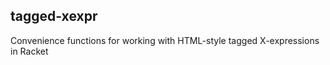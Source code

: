 tagged-xexpr
---------------

Convenience functions for working with HTML-style tagged X-expressions in Racket
